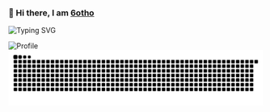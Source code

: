 ### 👋 Hi there, I am [6otho](https://github.com/6otho)

![Typing SVG](https://readme-typing-svg.demolab.com?font=Fira+Code&weight=500&pause=1000&color=0969DA&center=true&width=345&lines=Welcome+to+my+lab.)

![Profile](https://github-widgetbox.vercel.app/api/profile?username=6otho&width=1060&data=followers,repositories,stars,commits&theme=default)
![snake animation](https://github.com/6otho/6otho/blob/output/github-contribution-grid-snake.svg)
